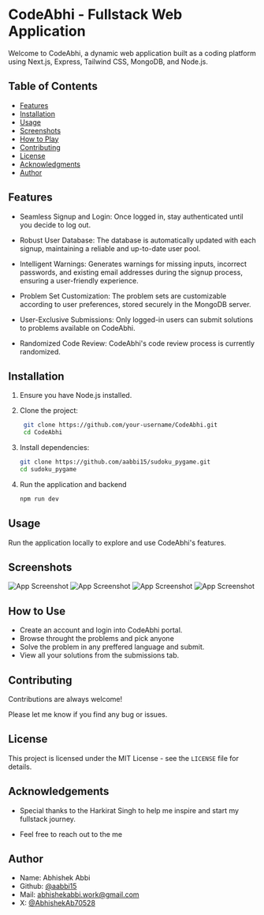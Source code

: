 
# CodeAbhi - Fullstack Web Application


Welcome to CodeAbhi, a dynamic web application built as a coding platform using Next.js, Express, Tailwind CSS, MongoDB, and Node.js.

## Table of Contents

- [Features](#features)
- [Installation](#installation)
- [Usage](#usage)
- [Screenshots](#screenshots)
- [How to Play](#howtoplay)
- [Contributing](#contributing)
- [License](#license)
- [Acknowledgments](#acknowledgments)
- [Author](#author)
## Features



- Seamless Signup and Login: Once logged in, stay authenticated until you decide to log out.

- Robust User Database: The database is automatically updated with each signup, maintaining a reliable and up-to-date user pool.

- Intelligent Warnings: Generates warnings for missing inputs, incorrect passwords, and existing email addresses during the signup process, ensuring a user-friendly experience.

- Problem Set Customization: The problem sets are customizable according to user preferences, stored securely in the MongoDB server.

- User-Exclusive Submissions: Only logged-in users can submit solutions to problems available on CodeAbhi.

- Randomized Code Review: CodeAbhi's code review process is currently randomized.

## Installation

1. Ensure you have Node.js installed.

2. Clone the project:

   ```bash
    git clone https://github.com/your-username/CodeAbhi.git
    cd CodeAbhi

3. Install dependencies:

    ```bash
    git clone https://github.com/aabbi15/sudoku_pygame.git
    cd sudoku_pygame

4. Run the application and backend

    ```bash
    npm run dev

## Usage

Run the application locally to explore and use CodeAbhi's features.

## Screenshots

![App Screenshot](screenshots/1.png)
![App Screenshot](screenshots/2.png)
![App Screenshot](screenshots/3.png)
![App Screenshot](screenshots/4.png)


## How to Use

- Create an account and login into CodeAbhi portal.
- Browse throught the problems and pick anyone
- Solve the problem in any preffered language and submit.
- View all your solutions from the submissions tab.
  
## Contributing

Contributions are always welcome!

Please let me know if you find any bug or issues.


## License

This project is licensed under the MIT License - see the `LICENSE` file for details.



## Acknowledgements

- Special thanks to the Harkirat Singh  to help me inspire and start my fullstack journey.

- Feel free to reach out to the me



## Author

- Name: Abhishek Abbi
- Github: [@aabbi15](https://www.github.com/aabbi15)
- Mail: abhishekabbi.work@gmail.com
- X: [@AbhishekAb70528](https://twitter.com/AbhishekAb70528)

